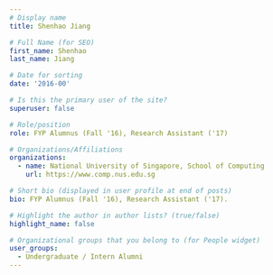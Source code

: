 ```yaml
---
# Display name
title: Shenhao Jiang

# Full Name (for SEO) 
first_name: Shenhao
last_name: Jiang

# Date for sorting
date: '2016-00'

# Is this the primary user of the site?
superuser: false

# Role/position
role: FYP Alumnus (Fall '16), Research Assistant ('17)

# Organizations/Affiliations
organizations:
  - name: National University of Singapore, School of Computing
    url: https://www.comp.nus.edu.sg

# Short bio (displayed in user profile at end of posts)
bio: FYP Alumnus (Fall '16), Research Assistant ('17). 

# Highlight the author in author lists? (true/false)
highlight_name: false

# Organizational groups that you belong to (for People widget)
user_groups:
  - Undergraduate / Intern Alumni
---
```

